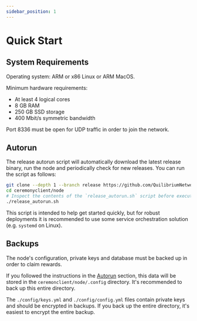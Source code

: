 ```yaml
---
sidebar_position: 1
---
```


# Quick Start

## System Requirements

Operating system: ARM or x86 Linux or ARM MacOS.

Minimum hardware requirements:
- At least 4 logical cores 
- 8 GB RAM
- 250 GB SSD storage
- 400 Mbit/s symmetric bandwidth 

Port 8336 must be open for UDP traffic in order to join the network.

## Autorun

The release autorun script will automatically download the latest release binary, run the node and periodically check for new releases. You can run the script as follows:

```bash
git clone --depth 1 --branch release https://github.com/QuilibriumNetwork/ceremonyclient.git
cd ceremonyclient/node
# Inspect the contents of the `release_autorun.sh` script before executing it
./release_autorun.sh
```

This script is intended to help get started quickly, but for robust deployments it is recommended to use some service orchestration solution (e.g. `systemd` on Linux).

## Backups

The node's configuration, private keys and database must be backed up in order to claim rewards. 

If you followed the instructions in the [Autorun](#autorun) section, this data will be stored in the `ceremonclient/node/.config` directory. It's recommended to back up this entire directory. 

The `./config/keys.yml` and `./config/config.yml` files contain private keys and should be encrypted in backups. If you back up the entire directory, it's easiest to encrypt the entire backup.



